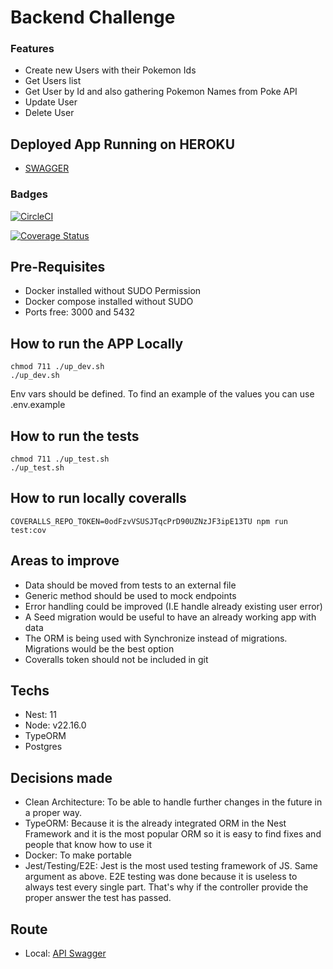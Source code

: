 # Backend Challenge

### Features

- Create new Users with their Pokemon Ids
- Get Users list
- Get User by Id and also gathering Pokemon Names from Poke API
- Update User
- Delete User

## Deployed App Running on HEROKU

- [SWAGGER](https://backend-nestjs-challenge-3336a6f13c46.herokuapp.com/api)

### Badges

[![CircleCI](https://dl.circleci.com/status-badge/img/circleci/8k3vizU2BZP5r14QonA4hL/DU3GjxSXf6fxSPgerPXTW8/tree/main.svg?style=svg)](https://dl.circleci.com/status-badge/redirect/circleci/8k3vizU2BZP5r14QonA4hL/DU3GjxSXf6fxSPgerPXTW8/tree/main)

[![Coverage Status](https://coveralls.io/repos/github/emiliobongiorno/backend-nestjs-challenge/badge.svg?branch=main)](https://coveralls.io/github/emiliobongiorno/backend-nestjs-challenge?branch=main)

## Pre-Requisites

- Docker installed without SUDO Permission
- Docker compose installed without SUDO
- Ports free: 3000 and 5432

## How to run the APP Locally

```
chmod 711 ./up_dev.sh
./up_dev.sh
```

Env vars should be defined. To find an example of the values you can use .env.example

## How to run the tests

```
chmod 711 ./up_test.sh
./up_test.sh
```

## How to run locally coveralls

```
COVERALLS_REPO_TOKEN=0odFzvVSUSJTqcPrD90UZNzJF3ipE13TU npm run test:cov
```

## Areas to improve

- Data should be moved from tests to an external file
- Generic method should be used to mock endpoints
- Error handling could be improved (I.E handle already existing user error)
- A Seed migration would be useful to have an already working app with data
- The ORM is being used with Synchronize instead of migrations. Migrations would be the best option
- Coveralls token should not be included in git

## Techs

- Nest: 11
- Node: v22.16.0
- TypeORM
- Postgres

## Decisions made

- Clean Architecture: To be able to handle further changes in the future in a proper way.
- TypeORM: Because it is the already integrated ORM in the Nest Framework and it is the most popular ORM so it is easy to find fixes and people that know how to use it
- Docker: To make portable
- Jest/Testing/E2E: Jest is the most used testing framework of JS. Same argument as above. E2E testing was done because it is useless to always test every single part. That's why if the controller provide the proper answer the test has passed.

## Route

- Local: [API Swagger](http://localhost:3000/api)
